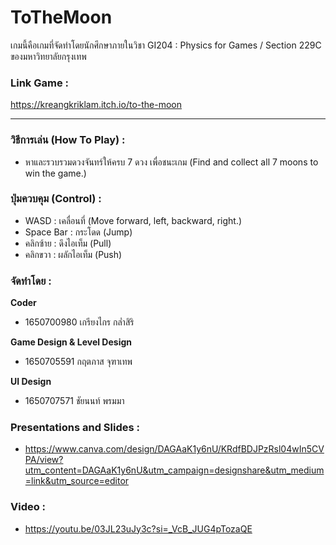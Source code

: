 ToTheMoon
==============
เกมนี้คือเกมที่จัดทำโดยนักศึกษาภายในวิชา GI204 : Physics for Games / Section 229C ของมหาวิทยาลัยกรุงเทพ

### Link Game :

https://kreangkriklam.itch.io/to-the-moon

---

### วิธีการเล่น (How To Play) :

* หาและรวบรวมดวงจันทร์ให้ครบ 7 ดวง เพื่อชนะเกม (Find and collect all 7 moons to win the game.)

### ปุ่มควบคุม (Control) :

* WASD : เคลื่อนที่ (Move forward, left, backward, right.)
* Space Bar : กระโดด (Jump)
* คลิกซ้าย : ดึงไอเท็ม (Pull)
* คลิกขวา : ผลักไอเท็ม (Push)

### จัดทำโดย :

**Coder**
* 1650700980 เกรียงไกร กล่ำสิริ 

**Game Design & Level Design**
* 1650705591 กฤตภาส จุฑาเทพ

**UI Design**
* 1650707571 ชัยนนท์ พรมมา

### Presentations and Slides :

* https://www.canva.com/design/DAGAaK1y6nU/KRdfBDJPzRsl04wIn5CVPA/view?utm_content=DAGAaK1y6nU&utm_campaign=designshare&utm_medium=link&utm_source=editor

### Video : 

* https://youtu.be/03JL23uJy3c?si=_VcB_JUG4pTozaQE



